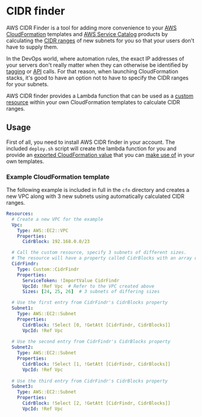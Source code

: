 # CIDR finder

AWS CIDR Finder is a tool for adding more convenience to your [AWS CloudFormation](https://aws.amazon.com/cloudformation/) templates and [AWS Service Catalog](https://aws.amazon.com/servicecatalog/) products by calculating the [CIDR ranges](http://docs.aws.amazon.com/AmazonVPC/latest/UserGuide/VPC_Subnets.html) of new subnets for you so that your users don't have to supply them.

In the DevOps world, where automation rules, the exact IP addresses of your servers don't really matter when they can otherwise be identified by [tagging](http://docs.aws.amazon.com/AWSEC2/latest/UserGuide/Using_Tags.html) or [API](http://docs.aws.amazon.com/AWSEC2/latest/APIReference/Welcome.html) calls. For that reason, when launching CloudFormation stacks, it's good to have an option not to have to specify the CIDR ranges for your subnets.

AWS CIDR finder provides a Lambda function that can be used as a [custom resource](http://docs.aws.amazon.com/AWSCloudFormation/latest/UserGuide/template-custom-resources.html) within your own CloudFormation templates to calculate CIDR ranges.

## Usage

First of all, you need to install AWS CIDR finder in your account. The included `deploy.sh` script will create the lambda function for you and provide an [exported CloudFormation value](http://docs.aws.amazon.com/AWSCloudFormation/latest/UserGuide/using-cfn-stack-exports.html) that you can [make use of](http://docs.aws.amazon.com/AWSCloudFormation/latest/UserGuide/intrinsic-function-reference-importvalue.html) in your own templates.

### Example CloudFormation template

The following example is included in full in the `cfn` directory and creates a new VPC along with 3 new subnets using automatically calculated CIDR ranges.

```yaml
Resources:
  # Create a new VPC for the example
  Vpc:
    Type: AWS::EC2::VPC
    Properties:
      CidrBlock: 192.168.0.0/23

  # Call the custom resource, specify 3 subnets of different sizes.
  # The resource will have a property called CidrBlocks with an array of 3 CIDR block definitions
  CidrFindr:
    Type: Custom::CidrFindr
    Properties:
      ServiceToken: !ImportValue CidrFindr
      VpcId: !Ref Vpc  # Refer to the VPC created above
      Sizes: [24, 25, 26]  # 3 subnets of differing sizes

  # Use the first entry from CidrFindr's CidrBlocks property
  Subnet1:
    Type: AWS::EC2::Subnet
    Properties:
      CidrBlock: !Select [0, !GetAtt [CidrFindr, CidrBlocks]]
      VpcId: !Ref Vpc
      
  # Use the second entry from CidrFindr's CidrBlocks property
  Subnet2:
    Type: AWS::EC2::Subnet
    Properties:
      CidrBlock: !Select [1, !GetAtt [CidrFindr, CidrBlocks]]
      VpcId: !Ref Vpc
      
  # Use the third entry from CidrFindr's CidrBlocks property
  Subnet3:
    Type: AWS::EC2::Subnet
    Properties:
      CidrBlock: !Select [2, !GetAtt [CidrFindr, CidrBlocks]]
      VpcId: !Ref Vpc
```
